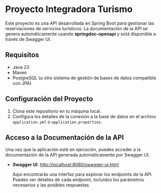 # Proyecto Integradora Turismo

Este proyecto es una API desarrollada en Spring Boot para gestionar las reservaciones de servicios turísticos. La documentación de la API se genera automáticamente usando **springdoc-openapi** y está disponible a través de Swagger UI.

## Requisitos

- Java 23
- Maven
- PostgreSQL (u otro sistema de gestión de bases de datos compatible con JPA)

## Configuración del Proyecto

1. Clona este repositorio en tu máquina local.
2. Configura los detalles de la conexión a la base de datos en el archivo `application.yml` o `application.properties`.


## Acceso a la Documentación de la API

Una vez que la aplicación esté en ejecución, puedes acceder a la documentación de la API generada automáticamente por Swagger UI.

- **Swagger UI**: [http://localhost:8080/swagger-ui.html](http://localhost:8080/swagger-ui.html)

   Aquí encontrarás una interfaz para explorar los endpoints de la API. Puedes ver detalles de cada endpoint, incluidos los parámetros necesarios y las posibles respuestas.


